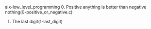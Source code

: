 alx-low_level_programming
0. Positive anything is better than negative nothing(0-positive_or_negative.c)
1. The last digit(1-last_digit)
